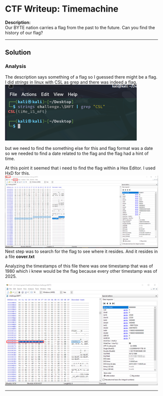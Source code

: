 # CTF Writeup: Timemachine

**Description:**  
Our BYTE nation carries a flag from the past to the future. Can you find the history of our flag?

---

## Solution

### Analysis
The description says something of a flag so I guessed there might be a flag. 
I did *strings* in linux with CSL as grep and there was indeed a flag.
![alt text](image.png)

but we need to find the something else for this and flag format was a date so we needed to find a date related to the flag and the flag had a hint of time.

At this point it seemed that i need to find the flag within a Hex Editor.
I used HxD for this.
![alt text](image-1.png)
Next step was to search for the flag to see where it resides. And it resides in a file **cover.txt**

Analyzing the timestamps of this file there was one timestamp that was of 1980 which i knew would be the flag because every other timestamp was of 2025.

![alt text](image-2.png)



---